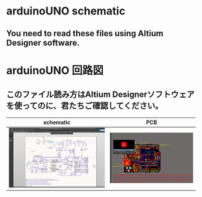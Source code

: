# arduinoUNO schematic
## You need to read these files using Altium Designer software.

# arduinoUNO 回路図
## このファイル読み方はAltium Designerソフトウェアを使ってのに、君たちご確認してください。

| schematic | PCB |
| ------- | ------- |
|    ![](https://github.com/vunited/arduino_schematic/blob/master/1.png) |![](https://github.com/vunited/arduino_schematic/blob/master/2.png)  |
